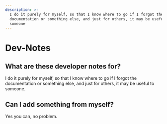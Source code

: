 ```yaml
---
description: >-
  I do it purely for myself, so that I know where to go if I forgot the
  documentation or something else, and just for others, it may be useful to
  someone
---
```


# Dev-Notes

## What are these developer notes for?

I do it purely for myself, so that I know where to go if I forgot the documentation or something else, and just for others, it may be useful to someone.

## Can I add something from myself?

Yes you can, no problem.



